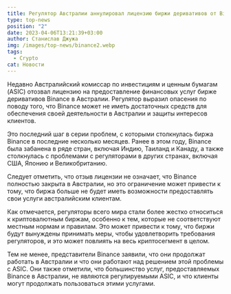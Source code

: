 ```yaml
---
title: Регулятор Австралии аннулировал лицензию биржи деривативов от Binance
type: top-news
position: "2"
date: 2023-04-06T13:21:39+03:00
author: Станислав Джужа
img: /images/top-news/binance2.webp
tags:
  - Crypto
cat: Новости
---
```

Недавно Австралийский комиссар по инвестициям и ценным бумагам (ASIC) отозвал лицензию на предоставление финансовых услуг бирже деривативов Binance в Австралии. Регулятор выразил опасения по поводу того, что Binance может не иметь достаточных средств для обеспечения своей деятельности в Австралии и защиты интересов клиентов.

Это последний шаг в серии проблем, с которыми столкнулась биржа Binance в последние несколько месяцев. Ранее в этом году, Binance была забанена в ряде стран, включая Индию, Таиланд и Канаду, а также столкнулась с проблемами с регуляторами в других странах, включая США, Японию и Великобританию.

Следует отметить, что отзыв лицензии не означает, что Binance полностью закрыта в Австралии, но это ограничение может привести к тому, что биржа больше не будет иметь возможности предоставлять свои услуги австралийским клиентам.

Как отмечается, регуляторы всего мира стали более жестко относиться к криптовалютным биржам, особенно к тем, которые не соответствуют местным нормам и правилам. Это может привести к тому, что биржи будут вынуждены принимать меры, чтобы удовлетворить требования регуляторов, и это может повлиять на весь криптосегмент в целом.

Тем не менее, представители Binance заявили, что они продолжат работать в Австралии и что они работают над решением этой проблемы с ASIC. Они также отметили, что большинство услуг, предоставляемых Binance в Австралии, не являются регулируемыми ASIC, и что клиенты могут продолжать пользоваться этими услугами.